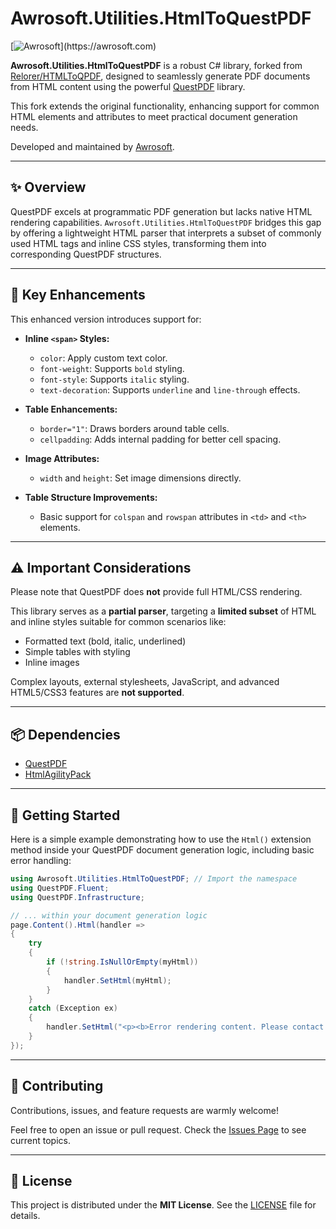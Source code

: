 # Awrosoft.Utilities.HtmlToQuestPDF

[![Awrosoft](https://img.shields.io/badge/Developed%20by-Awrosoft-c11707?style=flat-square&logo=data:image/svg+xml;base64,...)](https://awrosoft.com)

**Awrosoft.Utilities.HtmlToQuestPDF** is a robust C# library, forked from [Relorer/HTMLToQPDF](https://github.com/Relorer/HTMLToQPDF), designed to seamlessly generate PDF documents from HTML content using the powerful [QuestPDF](https://www.questpdf.com/) library.

This fork extends the original functionality, enhancing support for common HTML elements and attributes to meet practical document generation needs.

Developed and maintained by [Awrosoft](https://awrosoft.com).

---

## ✨ Overview

QuestPDF excels at programmatic PDF generation but lacks native HTML rendering capabilities. `Awrosoft.Utilities.HtmlToQuestPDF` bridges this gap by offering a lightweight HTML parser that interprets a subset of commonly used HTML tags and inline CSS styles, transforming them into corresponding QuestPDF structures.

---

## 🔧 Key Enhancements

This enhanced version introduces support for:

- **Inline `<span>` Styles:**
  - `color`: Apply custom text color.
  - `font-weight`: Supports `bold` styling.
  - `font-style`: Supports `italic` styling.
  - `text-decoration`: Supports `underline` and `line-through` effects.

- **Table Enhancements:**
  - `border="1"`: Draws borders around table cells.
  - `cellpadding`: Adds internal padding for better cell spacing.

- **Image Attributes:**
  - `width` and `height`: Set image dimensions directly.

- **Table Structure Improvements:**
  - Basic support for `colspan` and `rowspan` attributes in `<td>` and `<th>` elements.

---

## ⚠️ Important Considerations

Please note that QuestPDF does **not** provide full HTML/CSS rendering.

This library serves as a **partial parser**, targeting a **limited subset** of HTML and inline styles suitable for common scenarios like:
- Formatted text (bold, italic, underlined)
- Simple tables with styling
- Inline images

Complex layouts, external stylesheets, JavaScript, and advanced HTML5/CSS3 features are **not supported**.

---

## 📦 Dependencies

- [QuestPDF](https://www.questpdf.com/)
- [HtmlAgilityPack](https://html-agility-pack.net/)

---

## 🚀 Getting Started

Here is a simple example demonstrating how to use the `Html()` extension method inside your QuestPDF document generation logic, including basic error handling:

```csharp
using Awrosoft.Utilities.HtmlToQuestPDF; // Import the namespace
using QuestPDF.Fluent;
using QuestPDF.Infrastructure;

// ... within your document generation logic
page.Content().Html(handler =>
{
    try
    {
        if (!string.IsNullOrEmpty(myHtml))
        {
            handler.SetHtml(myHtml);
        }
    }
    catch (Exception ex)
    {
        handler.SetHtml("<p><b>Error rendering content. Please contact support.</b></p>");
    }
});
```

---

## 🤝 Contributing

Contributions, issues, and feature requests are warmly welcome!

Feel free to open an issue or pull request. Check the [Issues Page](https://github.com/Awrosoft/Awrosoft.Utilities.HtmlToQuestPDF/issues) to see current topics.

---

## 📄 License

This project is distributed under the **MIT License**. See the [LICENSE](https://github.com/Awrosoft/Awrosoft.Utilities.HtmlToQuestPDF/blob/main/LICENSE) file for details.